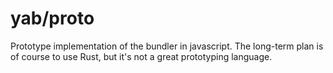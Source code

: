 # yab/proto

Prototype implementation of the bundler in javascript. The long-term plan is of course to use Rust, but it's not a great prototyping language.

